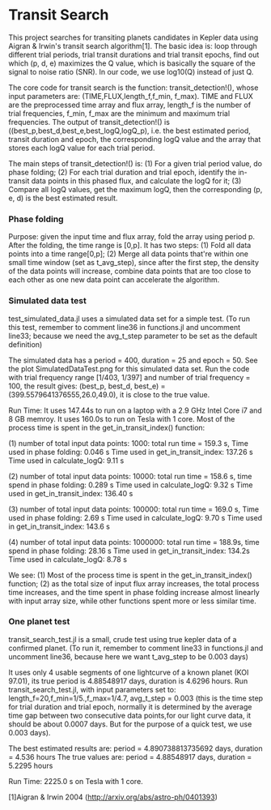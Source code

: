 
# Transit Search

This project searches for transiting planets candidates in Kepler data using Aigran & Irwin's transit search algorithm[1]. The basic idea is: loop through different trial periods, trial transit durations and trial transit epochs, find out which (p, d, e) maximizes the Q value, which is basically the square of the signal to noise ratio (SNR). In our code, we use log10(Q) instead of just Q.  

The core code for transit search is the function: transit_detection!(), whose input parameters are: (TIME,FLUX,length_f,f_min, f_max). TIME and FLUX are the preprocessed time array and flux array, length_f is the number of trial frequencies, f_min, f_max are the minimum and maximum trial frequencies. The output of transit_detection!() is ((best_p,best_d,best_e,best_logQ,logQ_p), i.e. the best estimated period, transit duration and epoch, the corresponding logQ value and the array that stores each logQ value for each trial period.

The main steps of transit_detection!() is: (1) For a given trial period value, do phase folding; (2) For each trial duration and trial epoch, identify the in-transit data points in this phased flux, and calculate the logQ for it; (3) Compare all logQ values, get the maximum logQ, then the corresponding (p, e, d) is the best estimated result.

### Phase folding

Purpose: given the input time and flux array, fold the array using period p. After the folding, the time range is [0,p]. It has two steps: (1) Fold all data points into a time range[0,p]; (2) Merge all data points that're within one small time window (set as t_avg_step), since after the first step, the density of the data points will increase, combine data points that are too close to each other as one new data point can accelerate the algorithm.

### Simulated data test

test_simulated_data.jl uses a simulated data set for a simple test. (To run this test, remember to comment line36 in functions.jl and uncomment line33; because we need the avg_t_step parameter to be set as the default definition)

The simulated data has a period = 400, duration = 25 and epoch = 50. See the plot SimulatedDataTest.png for this simulated data set.
Run the code with trial frequency range [1/403, 1/397] and number of trial frequency = 100, the result gives: (best_p, best_d, best_e) = (399.5579641376555,26.0,49.0), it is close to the true value.

Run Time: It uses 147.44s to run on a laptop with a 2.9 GHz Intel Core i7 and 8 GB memroy. It uses 160.0s to run on Tesla with 1 core. Most of the process time is spent in the get_in_transit_index() function:

(1) number of total input data points: 1000:
total run time = 159.3 s, Time used in phase folding: 0.046 s
Time used in get_in_transit_index: 137.26 s
Time used in calculate_logQ: 9.11 s

(2) number of total input data points: 10000:
total run time = 158.6 s, time spend in phase folding:  0.289 s
Time used in calculate_logQ: 9.32 s
Time used in get_in_transit_index: 136.40 s

(3) number of total input data points: 100000:
total run time = 169.0 s, Time used in phase folding: 2.69 s
Time used in calculate_logQ: 9.70 s
Time used in get_in_transit_index: 143.6 s

(4) number of total input data points: 1000000:
total run time = 188.9s, time spend in phase folding:  28.16 s
Time used in get_in_transit_index: 134.2s
Time used in calculate_logQ: 8.78 s

We see: (1) Most of the process time is spent in the get_in_transit_index() function;
(2) as the total size of input flux array increases, the total process time increases, and the time spent in phase folding increase almost linearly with input array size, while other functions spent more or less similar time.

### One planet test

transit_search_test.jl is a small, crude test using true kepler data of a confirmed planet.	(To run it, remember to comment line33 in functions.jl and uncomment line36, because here we want t_avg_step to be 0.003 days)

It uses only 4 usable segments of one lightcurve of a known planet (KOI 97.01), its true period is 4.88548917 days, duration is 4.6296 hours. Run transit_search_test.jl, with input parameters set to: length_f=20,f_min=1/5.,f_max=1/4.7, avg_t_step = 0.003 (this is the time step for trial duration and trial epoch, normally it is determined by the average time gap between two consecutive data points,for our light curve data, it should be about 0.0007 days. But for the purpose of a quick test, we use 0.003 days). 

The best estimated results are: period = 4.890738813735692 days, duration = 4.536 hours
The true values are: period = 4.88548917 days, duration = 5.2295 hours

Run Time: 2225.0 s on Tesla with 1 core.




[1]Aigran & Irwin 2004 (http://arxiv.org/abs/astro-ph/0401393)
